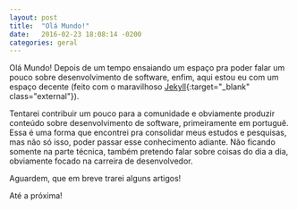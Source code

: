 ```yaml
---
layout: post
title:  "Olá Mundo!"
date:   2016-02-23 18:08:14 -0200
categories: geral
---
```

Olá Mundo! Depois de um tempo ensaiando um espaço pra poder falar um pouco sobre desenvolvimento de software, enfim, aqui estou eu com um espaço decente (feito com o maravilhoso [Jekyll](http://www.jekyllrb.com){:target="_blank" class="external"}).

Tentarei contribuir um pouco para a comunidade e obviamente produzir conteúdo sobre desenvolvimento de software, primeiramente em portuguê. Essa é uma forma que encontrei pra consolidar meus estudos e pesquisas, mas não só isso, poder passar esse conhecimento adiante. Não ficando somente na parte técnica, também pretendo falar sobre coisas do dia a dia, obviamente focado na carreira de desenvolvedor.

Aguardem, que em breve trarei alguns artigos!

Até a próxima!
